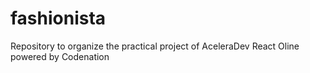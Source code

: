 # fashionista
Repository to organize the practical project of AceleraDev React Oline powered by Codenation

